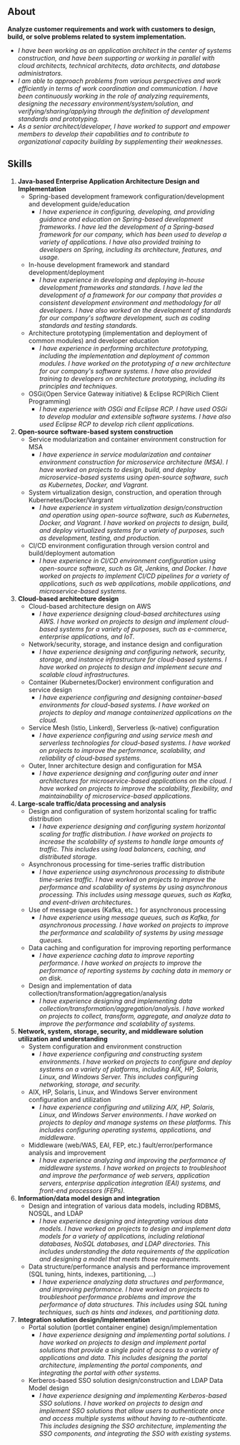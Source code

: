 ## About 
**Analyze customer requirements and work with customers to design, build, or solve problems related to system implementation.**

- _I have been working as an application architect in the center of systems construction, and have been supporting or working in parallel with cloud architects, technical architects, data architects, and database administrators._
- _I am able to approach problems from various perspectives and work efficiently in terms of work coordination and communication. I have been continuously working in the role of analyzing requirements, designing the necessary environment/system/solution, and verifying/sharing/applying through the definition of development standards and prototyping._
- _As a senior architect/developer, I have worked to support and empower members to develop their capabilities and to contribute to organizational capacity building by supplementing their weaknesses._

## Skills
1. **Java-based Enterprise Application Architecture Design and Implementation**
    - Spring-based development framework configuration/development and development guide/education
        - _I have experience in configuring, developing, and providing guidance and education on Spring-based development frameworks. I have led the development of a Spring-based framework for our company, which has been used to develop a variety of applications. I have also provided training to developers on Spring, including its architecture, features, and usage._
    - In-house development framework and standard development/deployment
        - _I have experience in developing and deploying in-house development frameworks and standards. I have led the development of a framework for our company that provides a consistent development environment and methodology for all developers. I have also worked on the development of standards for our company's software development, such as coding standards and testing standards._
    - Architecture prototyping (implementation and deployment of common modules) and developer education
        - _I have experience in performing architecture prototyping, including the implementation and deployment of common modules. I have worked on the prototyping of a new architecture for our company's software systems. I have also provided training to developers on architecture prototyping, including its principles and techniques._
    - OSGi(Open Service Gateway initiative) & Eclipse RCP(Rich Client Programming)
        - _I have experience with OSGi and Eclipse RCP. I have used OSGi to develop modular and extensible software systems. I have also used Eclipse RCP to develop rich client applications._
2. **Open-source software-based system construction**
    - Service modularization and container environment construction for MSA
        - _I have experience in service modularization and container environment construction for microservice architecture (MSA). I have worked on projects to design, build, and deploy microservice-based systems using open-source software, such as Kubernetes, Docker, and Vagrant._
    - System virtualization design, construction, and operation through Kubernetes/Docker/Vargrant
        - _I have experience in system virtualization design/construction and operation using open-source software, such as Kubernetes, Docker, and Vagrant. I have worked on projects to design, build, and deploy virtualized systems for a variety of purposes, such as development, testing, and production._ 
    - CI/CD environment configuration through version control and build/deployment automation
        - _I have experience in CI/CD environment configuration using open-source software, such as Git, Jenkins, and Docker. I have worked on projects to implement CI/CD pipelines for a variety of applications, such as web applications, mobile applications, and microservice-based systems._ 
3. **Cloud-based architecture design**
    - Cloud-based architecture design on AWS
        - _I have experience designing cloud-based architectures using AWS. I have worked on projects to design and implement cloud-based systems for a variety of purposes, such as e-commerce, enterprise applications, and IoT._ 
    - Network/security, storage, and instance design and configuration
        - _I have experience designing and configuring network, security, storage, and instance infrastructure for cloud-based systems. I have worked on projects to design and implement secure and scalable cloud infrastructures._
    - Container (Kubernetes/Docker) environment configuration and service design
        - _I have experience configuring and designing container-based environments for cloud-based systems. I have worked on projects to deploy and manage containerized applications on the cloud._
    - Service Mesh (Istio, Linkerd), Serverless (k-native) configuration
        - _I have experience configuring and using service mesh and serverless technologies for cloud-based systems. I have worked on projects to improve the performance, scalability, and reliability of cloud-based systems._
    - Outer, Inner architecture design and configuration for MSA
        - _I have experience designing and configuring outer and inner architectures for microservice-based applications on the cloud. I have worked on projects to improve the scalability, flexibility, and maintainability of microservice-based applications._
4. **Large-scale traffic/data processing and analysis**
    - Design and configuration of system horizontal scaling for traffic distribution
        - _I have experience designing and configuring system horizontal scaling for traffic distribution. I have worked on projects to increase the scalability of systems to handle large amounts of traffic. This includes using load balancers, caching, and distributed storage._
    - Asynchronous processing for time-series traffic distribution
        - _I have experience using asynchronous processing to distribute time-series traffic. I have worked on projects to improve the performance and scalability of systems by using asynchronous processing. This includes using message queues, such as Kafka, and event-driven architectures._
    - Use of message queues (Kafka, etc.) for asynchronous processing
        - _I have experience using message queues, such as Kafka, for asynchronous processing. I have worked on projects to improve the performance and scalability of systems by using message queues._
    - Data caching and configuration for improving reporting performance
        - _I have experience caching data to improve reporting performance. I have worked on projects to improve the performance of reporting systems by caching data in memory or on disk._
    - Design and implementation of data collection/transformation/aggregation/analysis
        - _I have experience designing and implementing data collection/transformation/aggregation/analysis. I have worked on projects to collect, transform, aggregate, and analyze data to improve the performance and scalability of systems._
5. **Network, system, storage, security, and middleware solution utilization and understanding**
    - System configuration and environment construction
        - _I have experience configuring and constructing system environments. I have worked on projects to configure and deploy systems on a variety of platforms, including AIX, HP, Solaris, Linux, and Windows Server. This includes configuring networking, storage, and security._
    - AIX, HP, Solaris, Linux, and Windows Server environment configuration and utilization
        - _I have experience configuring and utilizing AIX, HP, Solaris, Linux, and Windows Server environments. I have worked on projects to deploy and manage systems on these platforms. This includes configuring operating systems, applications, and middleware._
    - Middleware (web/WAS, EAI, FEP, etc.) fault/error/performance analysis and improvement
        - _I have experience analyzing and improving the performance of middleware systems. I have worked on projects to troubleshoot and improve the performance of web servers, application servers, enterprise application integration (EAI) systems, and front-end processors (FEPs)._
6. **Information/data model design and integration**
    - Design and integration of various data models, including RDBMS, NOSQL, and LDAP
        - _I have experience designing and integrating various data models. I have worked on projects to design and implement data models for a variety of applications, including relational databases, NoSQL databases, and LDAP directories. This includes understanding the data requirements of the application and designing a model that meets those requirements._
    - Data structure/performance analysis and performance improvement (SQL tuning, hints, indexes, partitioning, ...)
        - _I have experience analyzing data structures and performance, and improving performance. I have worked on projects to troubleshoot performance problems and improve the performance of data structures. This includes using SQL tuning techniques, such as hints and indexes, and partitioning data._
7. **Integration solution design/implementation**
    - Portal solution (portlet container engine) design/implementation
        - _I have experience designing and implementing portal solutions. I have worked on projects to design and implement portal solutions that provide a single point of access to a variety of applications and data. This includes designing the portal architecture, implementing the portal components, and integrating the portal with other systems._
    - Kerberos-based SSO solution design/construction and LDAP Data Model design
        - _I have experience designing and implementing Kerberos-based SSO solutions. I have worked on projects to design and implement SSO solutions that allow users to authenticate once and access multiple systems without having to re-authenticate. This includes designing the SSO architecture, implementing the SSO components, and integrating the SSO with existing systems._



